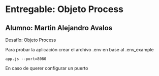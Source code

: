 # Entregable: Objeto Process
## Alumno: Martin Alejandro Avalos

Desafío: Objeto Process

Para probar la aplicación crear el archivo .env en base al .env_example
```
app.js --port=8080
```
En caso de querer configurar un puerto
